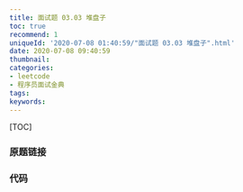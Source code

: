 ```yaml
---
title: 面试题 03.03 堆盘子
toc: true
recommend: 1
uniqueId: '2020-07-08 01:40:59/"面试题 03.03 堆盘子".html'
date: 2020-07-08 09:40:59
thumbnail:
categories:
- leetcode
- 程序员面试金典
tags:
keywords:
---
```


[TOC]

<!--more-->

### 原题链接



### 代码

```python

```

